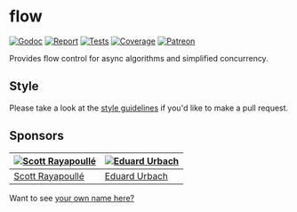 # flow

[![Godoc][godoc-image]][godoc-url]
[![Report][report-image]][report-url]
[![Tests][tests-image]][tests-url]
[![Coverage][coverage-image]][coverage-url]
[![Patreon][patreon-image]][patreon-url]

Provides flow control for async algorithms and simplified concurrency.

## Style

Please take a look at the [style guidelines](https://github.com/akyoto/quality/blob/master/STYLE.md) if you'd like to make a pull request.

## Sponsors

| [![Scott Rayapoullé](https://avatars3.githubusercontent.com/u/11772084?s=70&v=4)](https://github.com/soulcramer) | [![Eduard Urbach](https://avatars2.githubusercontent.com/u/438936?s=70&v=4)](https://twitter.com/eduardurbach) |
| --- | --- |
| [Scott Rayapoullé](https://github.com/soulcramer) | [Eduard Urbach](https://eduardurbach.com) |

Want to see [your own name here?](https://www.patreon.com/eduardurbach)

[godoc-image]: https://godoc.org/github.com/aerogo/flow?status.svg
[godoc-url]: https://godoc.org/github.com/aerogo/flow
[report-image]: https://goreportcard.com/badge/github.com/aerogo/flow
[report-url]: https://goreportcard.com/report/github.com/aerogo/flow
[tests-image]: https://cloud.drone.io/api/badges/aerogo/flow/status.svg
[tests-url]: https://cloud.drone.io/aerogo/flow
[coverage-image]: https://codecov.io/gh/aerogo/flow/graph/badge.svg
[coverage-url]: https://codecov.io/gh/aerogo/flow
[patreon-image]: https://img.shields.io/badge/patreon-donate-green.svg
[patreon-url]: https://www.patreon.com/eduardurbach
